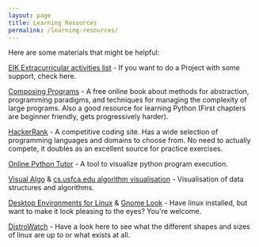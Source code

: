 ```yaml
---
layout: page
title: Learning Resources
permalink: /learning-resources/
---
```


Here are some materials that might be helpful:

[EIK Extracurricular activities list](https://wiki.itcollege.ee/index.php/Extracurricular_activities) - If you want to do a Project with some support, check here. 

[Composing Programs](http://www.composingprograms.com/) - A free online book about methods for abstraction, programming paradigms, and techniques for managing the complexity of large programs.
Also a good resource for learning Python (First chapters are beginner friendly, gets progressively harder).

[HackerRank](https://www.hackerrank.com/domains) - A competitive coding site. Has a wide selection of programming languages and domains to choose from. 
No need to actually compete, it doubles as an excellent source for practice exercises.

[Online Python Tutor](http://pythontutor.com/composingprograms.html#mode=display) - A tool to visualize python program execution.

[Visual Algo](http://visualgo.net/) & [cs.usfca.edu algorithm visualisation](https://www.cs.usfca.edu/~galles/visualization/Algorithms.html) - Visualisation of data structures and algorithms.

[Desktop Environments for Linux](http://askubuntu.com/questions/65083/what-kinds-of-desktop-environments-and-shells-are-available) & [Gnome Look](http://gnome-look.org/) - Have linux installed, but want to make it look pleasing to the eyes? You're welcome.

[DistroWatch](http://distrowatch.com/) - Have a look here to see what the different shapes and sizes of linux are up to or what exists at all.
